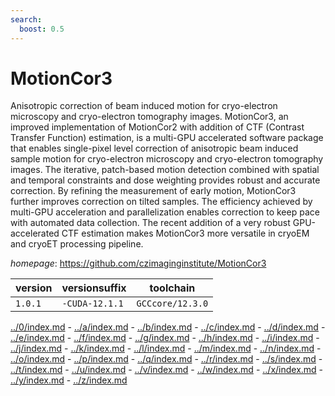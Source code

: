 ```yaml
---
search:
  boost: 0.5
---
```

# MotionCor3

Anisotropic correction of beam induced motion for cryo-electron microscopy and   cryo-electron tomography images. MotionCor3, an improved implementation of MotionCor2 with addition of CTF        (Contrast Transfer Function) estimation, is a multi-GPU accelerated software     package that enables single-pixel level correction of anisotropic beam induced   sample motion for cryo-electron microscopy and cryo-electron tomography images.  The iterative, patch-based motion detection combined with spatial and temporal   constraints and dose weighting provides robust and accurate correction. By       refining the measurement of early motion, MotionCor3 further improves correction on tilted samples. The efficiency achieved by multi-GPU acceleration and         parallelization enables correction to keep pace with automated data collection.  The recent addition of a very robust GPU-accelerated CTF estimation makes        MotionCor3 more versatile in cryoEM and cryoET processing pipeline.

*homepage*: <https://github.com/czimaginginstitute/MotionCor3>

version | versionsuffix | toolchain
--------|---------------|----------
``1.0.1`` | ``-CUDA-12.1.1`` | ``GCCcore/12.3.0``

[../0/index.md](0) - [../a/index.md](a) - [../b/index.md](b) - [../c/index.md](c) - [../d/index.md](d) - [../e/index.md](e) - [../f/index.md](f) - [../g/index.md](g) - [../h/index.md](h) - [../i/index.md](i) - [../j/index.md](j) - [../k/index.md](k) - [../l/index.md](l) - [../m/index.md](m) - [../n/index.md](n) - [../o/index.md](o) - [../p/index.md](p) - [../q/index.md](q) - [../r/index.md](r) - [../s/index.md](s) - [../t/index.md](t) - [../u/index.md](u) - [../v/index.md](v) - [../w/index.md](w) - [../x/index.md](x) - [../y/index.md](y) - [../z/index.md](z)

